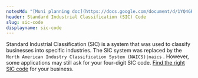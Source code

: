 ```yaml
---
notesMd: "[Muni planning doc](https://docs.google.com/document/d/1YQ4GRUpeYxFKxTNWvqW3Np3lWTYRnJoN_uPIEM4xbNQ/edit?usp=sharing)"
header: Standard Industrial Classification (SIC) Code
slug: sic-code
displayname: sic-code
---
```


Standard Industrial Classification (SIC) is a system that was used to classify businesses into specific industries. The SIC system was replaced by the `North American Industry Classification System (NAICS)|naics` . However, some applications may still ask for your four-digit SIC code. [Find the right SIC code](https://www.naics.com/everything-sic/) for your business.
